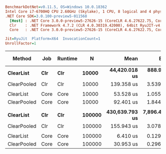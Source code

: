 ``` ini

BenchmarkDotNet=v0.11.5, OS=Windows 10.0.18362
Intel Core i7-6700HQ CPU 2.60GHz (Skylake), 1 CPU, 8 logical and 4 physical cores
.NET Core SDK=3.0.100-preview5-011568
  [Host] : .NET Core 3.0.0-preview5-27626-15 (CoreCLR 4.6.27622.75, CoreFX 4.700.19.22408), 64bit RyuJIT
  Clr    : .NET Framework 4.7.2 (CLR 4.0.30319.42000), 64bit RyuJIT-v4.8.3801.0
  Core   : .NET Core 3.0.0-preview5-27626-15 (CoreCLR 4.6.27622.75, CoreFX 4.700.19.22408), 64bit RyuJIT

Jit=RyuJit  Platform=X64  InvocationCount=1  
UnrollFactor=1  

```
|      Method |  Job | Runtime |      N |           Mean |         Error |        StdDev |         Median | Ratio | RatioSD | Gen 0 | Gen 1 | Gen 2 | Allocated |
|------------ |----- |-------- |------- |---------------:|--------------:|--------------:|---------------:|------:|--------:|------:|------:|------:|----------:|
|   **ClearList** |  **Clr** |     **Clr** |  **10000** |  **44,420.018 us** |   **888.9363 us** |   **912.8721 us** |  **44,223.600 us** | **1.000** |    **0.00** |     **-** |     **-** |     **-** |         **-** |
| ClearPooled |  Clr |     Clr |  10000 |     139.358 us |     3.5397 us |     9.5698 us |     135.700 us | 0.003 |    0.00 |     - |     - |     - |         - |
|             |      |         |        |                |               |               |                |       |         |       |       |       |           |
|   ClearList | Core |    Core |  10000 |      53.528 us |     1.0558 us |     1.5476 us |      53.200 us |  1.00 |    0.00 |     - |     - |     - |         - |
| ClearPooled | Core |    Core |  10000 |      92.401 us |     1.8449 us |     4.6624 us |      92.300 us |  1.71 |    0.14 |     - |     - |     - |         - |
|             |      |         |        |                |               |               |                |       |         |       |       |       |           |
|   **ClearList** |  **Clr** |     **Clr** | **100000** | **430,639.793 us** | **7,896.4544 us** | **7,386.3484 us** | **427,014.100 us** | **1.000** |    **0.00** |     **-** |     **-** |     **-** |         **-** |
| ClearPooled |  Clr |     Clr | 100000 |     155.943 us |     3.0784 us |     2.7290 us |     155.900 us | 0.000 |    0.00 |     - |     - |     - |         - |
|             |      |         |        |                |               |               |                |       |         |       |       |       |           |
|   ClearList | Core |    Core | 100000 |       6.410 us |     0.1298 us |     0.2307 us |       6.450 us |  1.00 |    0.00 |     - |     - |     - |         - |
| ClearPooled | Core |    Core | 100000 |      30.953 us |     0.2966 us |     0.2774 us |      30.900 us |  4.78 |    0.19 |     - |     - |     - |         - |
